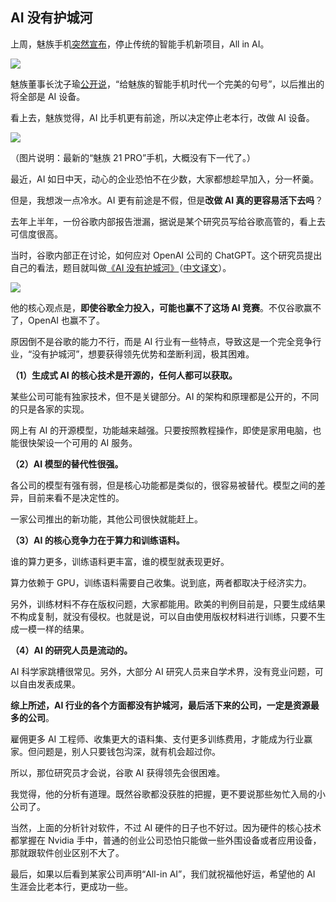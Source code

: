 ## AI 没有护城河

上周，魅族手机[突然宣布](https://www.antutu.com/doc/131018.htm)，停止传统的智能手机新项目，All in AI。

![](https://cdn.beekka.com/blogimg/asset/202402/bg2024022902.webp)

魅族董事长沈子瑜[公开说](https://www.36kr.com/p/2665449485379335)，“给魅族的智能手机时代一个完美的句号”，以后推出的将全部是 AI 设备。

看上去，魅族觉得，AI 比手机更有前途，所以决定停止老本行，改做 AI 设备。

![](https://cdn.beekka.com/blogimg/asset/202402/bg2024022904.webp)

（图片说明：最新的“魅族 21 PRO”手机，大概没有下一代了。）

最近，AI 如日中天，动心的企业恐怕不在少数，大家都想趁早加入，分一杯羹。

但是，我想泼一点冷水。AI 更有前途是不假，但是**改做 AI 真的更容易活下去吗**？

去年上半年，一份谷歌内部报告泄漏，据说是某个研究员写给谷歌高管的，看上去可信度很高。

当时，谷歌内部正在讨论，如何应对 OpenAI 公司的 ChatGPT。这个研究员提出自己的看法，题目就叫做[《AI 没有护城河》](https://www.semianalysis.com/p/google-we-have-no-moat-and-neither)（[中文译文](https://juejin.cn/post/7229593695653314597)）。

![](https://cdn.beekka.com/blogimg/asset/202402/bg2024022905.webp)

他的核心观点是，**即使谷歌全力投入，可能也赢不了这场 AI 竞赛**。不仅谷歌赢不了，OpenAI 也赢不了。

原因倒不是谷歌的能力不行，而是 AI 行业有一些特点，导致这是一个完全竞争行业，“没有护城河”，想要获得领先优势和垄断利润，极其困难。

**（1）生成式 AI 的核心技术是开源的，任何人都可以获取。**

某些公司可能有独家技术，但不是关键部分。AI 的架构和原理都是公开的，不同的只是各家的实现。

网上有 AI 的开源模型，功能越来越强。只要按照教程操作，即使是家用电脑，也能很快架设一个可用的 AI 服务。

**（2）AI 模型的替代性很强。**

各公司的模型有强有弱，但是核心功能都是类似的，很容易被替代。模型之间的差异，目前来看不是决定性的。

一家公司推出的新功能，其他公司很快就能赶上。

**（3）AI 的核心竞争力在于算力和训练语料。**

谁的算力更多，训练语料更丰富，谁的模型就表现更好。

算力依赖于 GPU，训练语料需要自己收集。说到底，两者都取决于经济实力。

另外，训练材料不存在版权问题，大家都能用。欧美的判例目前是，只要生成结果不构成复制，就没有侵权。也就是说，可以自由使用版权材料进行训练，只要不生成一模一样的结果。

**（4）AI 的研究人员是流动的。**

AI 科学家跳槽很常见。另外，大部分 AI 研究人员来自学术界，没有竞业问题，可以自由发表成果。

**综上所述，AI 行业的各个方面都没有护城河，最后活下来的公司，一定是资源最多的公司**。

雇佣更多 AI 工程师、收集更大的语料集、支付更多训练费用，才能成为行业赢家。但问题是，别人只要钱包沟深，就有机会超过你。

所以，那位研究员才会说，谷歌 AI 获得领先会很困难。

我觉得，他的分析有道理。既然谷歌都没获胜的把握，更不要说那些匆忙入局的小公司了。

当然，上面的分析针对软件，不过 AI 硬件的日子也不好过。因为硬件的核心技术都掌握在 Nvidia 手中，普通的创业公司恐怕只能做一些外围设备或者应用设备，那就跟软件创业区别不大了。

最后，如果以后看到某家公司声明“All-in AI”，我们就祝福他好运，希望他的 AI 生涯会比老本行，更成功一些。

